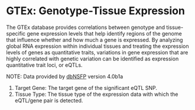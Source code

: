 # GTEx: Genotype-Tissue Expression
The GTEx database provides correlations between genotype and tissue-specific gene expression levels that help identify regions of the genome that influence whether and how much a gene is expressed. By analyzing global RNA expression within individual tissues and treating the expression levels of genes as quantitative traits, variations in gene expression that are highly correlated with genetic variation can be identified as expression quantitative trait loci, or eQTLs.

NOTE: Data provided by [dbNSFP](https://sites.google.com/site/jpopgen/dbNSFP) version 4.0b1a

1. Target Gene: The target gene of the significant eQTL SNP.
2. Tissue Type: The tissue type of the expression data with which the eQTL/gene pair is detected.
